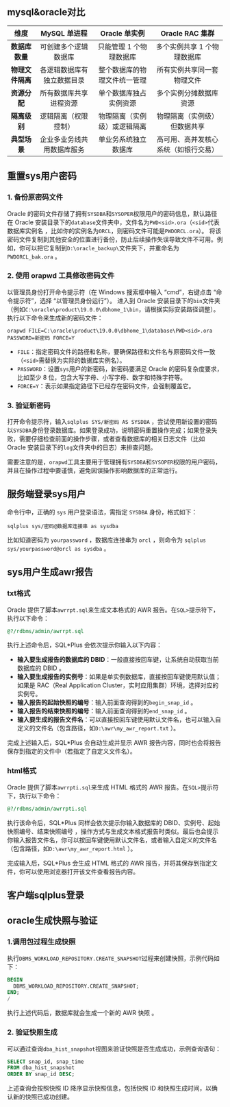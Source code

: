 ## mysql&oracle对比

|     **维度**     |      **MySQL 单进程**      |      **Oracle 单实例**       |         **Oracle RAC 集群**          |
| :--------------: | :------------------------: | :--------------------------: | :----------------------------------: |
|  **数据库数量**  |    可创建多个逻辑数据库    |   只能管理 1 个物理数据库    |     多个实例共享 1 个物理数据库      |
| **物理文件隔离** | 各逻辑数据库有独立数据目录 | 整个数据库的物理文件统一管理 |      所有实例共享同一套物理文件      |
|   **资源分配**   |   所有数据库共享进程资源   |    单个数据库独占实例资源    |        多个实例分摊数据库资源        |
|   **隔离级别**   |    逻辑隔离（权限控制）    | 物理隔离（实例级）或逻辑隔离 |     物理隔离（实例级）但数据共享     |
|   **典型场景**   | 企业多业务线共用数据库服务 |     单业务系统独立数据库     | 高可用、高并发核心系统（如银行交易） |

## 重置sys用户密码

### 1. 备份原密码文件

Oracle 的密码文件存储了拥有`SYSDBA`和`SYSOPER`权限用户的密码信息，默认路径在 Oracle 安装目录下的`database`文件夹中，文件名为`PWD<sid>.ora`（`<sid>`代表数据库实例名 ，比如你的实例名为`ORCL`，则密码文件可能是`PWDORCL.ora`）。
将该密码文件复制到其他安全的位置进行备份，防止后续操作失误导致文件不可用。例如，你可以把它复制到`D:\oracle_backup\`文件夹下，并重命名为`PWDORCL_bak.ora` 。

### 2. 使用 orapwd 工具修改密码文件

以管理员身份打开命令提示符（在 Windows 搜索框中输入 “cmd”，右键点击 “命令提示符”，选择 “以管理员身份运行”）。
进入到 Oracle 安装目录下的`bin`文件夹（例如`C:\oracle\product\19.0.0\dbhome_1\bin`，请根据实际安装路径调整）。
执行以下命令来生成新的密码文件：

```plaintext
orapwd FILE=C:\oracle\product\19.0.0\dbhome_1\database\PWD<sid>.ora PASSWORD=新密码 FORCE=Y
```

- `FILE`：指定密码文件的路径和名称，要确保路径和文件名与原密码文件一致（`<sid>`需替换为实际的数据库实例名）。
- `PASSWORD`：设置`sys`用户的新密码，新密码要满足 Oracle 的密码复杂度要求，比如至少 8 位，包含大写字母、小写字母、数字和特殊字符等。
- `FORCE=Y`：表示如果指定路径下已经存在密码文件，会强制覆盖它。

### 3. 验证新密码

打开命令提示符，输入`sqlplus SYS/新密码 AS SYSDBA` ，尝试使用新设置的密码以`SYSDBA`身份登录数据库。如果登录成功，说明密码重置操作完成；如果登录失败，需要仔细检查前面的操作步骤，或者查看数据库的相关日志文件（比如 Oracle 安装目录下的`log`文件夹中的日志）来排查问题。

需要注意的是，`orapwd`工具主要用于管理拥有`SYSDBA`和`SYSOPER`权限的用户密码，并且在操作过程中要谨慎，避免因误操作影响数据库的正常运行。

## 服务端登录sys用户

命令行中，正确的 `sys` 用户登录语法，需指定 `SYSDBA` 身份，格式如下：

```plaintext
sqlplus sys/密码@数据库连接串 as sysdba
```

 比如知道密码为 `yourpassword` ，数据库连接串为 `orcl` ，则命令为 `sqlplus sys/yourpassword@orcl as sysdba` 。

## sys用户生成awr报告

### txt格式

Oracle 提供了脚本`awrrpt.sql`来生成文本格式的 AWR 报告。在`SQL>`提示符下，执行以下命令：

```sql
@?/rdbms/admin/awrrpt.sql
```

执行上述命令后，SQL*Plus 会依次提示你输入以下内容：

- **输入要生成报告的数据库的 DBID**：一般直接按回车键，让系统自动获取当前数据库的 DBID 。
- **输入要生成报告的实例号**：如果是单实例数据库，直接按回车键使用默认值；如果是 RAC（Real Application Cluster，实时应用集群）环境，选择对应的实例号。
- **输入报告的起始快照的编号**：输入前面查询得到的`begin_snap_id` 。
- **输入报告的结束快照的编号**：输入前面查询得到的`end_snap_id` 。
- **输入要生成的报告文件名**：可以直接按回车键使用默认文件名，也可以输入自定义的文件名（包含路径，如`D:\awr\my_awr_report.txt` ）。

完成上述输入后，SQL*Plus 会自动生成并显示 AWR 报告内容，同时也会将报告保存到指定的文件中（若指定了自定义文件名）。

### html格式

Oracle 提供了脚本`awrrpti.sql`来生成 HTML 格式的 AWR 报告。在`SQL>`提示符下，执行以下命令：

```sql
@?/rdbms/admin/awrrpti.sql
```

执行该命令后，SQL*Plus 同样会依次提示你输入数据库的 DBID、实例号、起始快照编号、结束快照编号 ，操作方式与生成文本格式报告时类似。最后也会提示你输入报告文件名，你可以按回车键使用默认文件名，或者输入自定义的文件名（包含路径，如`D:\awr\my_awr_report.html` ）。

完成输入后，SQL*Plus 会生成 HTML 格式的 AWR 报告，并将其保存到指定文件，你可以使用浏览器打开该文件查看报告内容。

## 客户端sqlplus登录



## oracle生成快照与验证

### 1.调用包过程生成快照

执行`DBMS_WORKLOAD_REPOSITORY.CREATE_SNAPSHOT`过程来创建快照，示例代码如下：

```sql
BEGIN
  DBMS_WORKLOAD_REPOSITORY.CREATE_SNAPSHOT;
END;
/
```

执行上述代码后，数据库就会生成一个新的 AWR 快照 。

### 2. 验证快照生成

可以通过查询`dba_hist_snapshot`视图来验证快照是否生成成功，示例查询语句：

```sql
SELECT snap_id, snap_time
FROM dba_hist_snapshot
ORDER BY snap_id DESC;
```

上述查询会按照快照 ID 降序显示快照信息，包括快照 ID 和快照生成时间，以确认新的快照已成功创建。